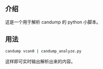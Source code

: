 ## 介绍
这是一个用于解析 candump 的 python 小脚本。
## 用法
```sh
candump vcan0 | candump_analyze.py
```

这样即可实时输出解析出来的内容。
